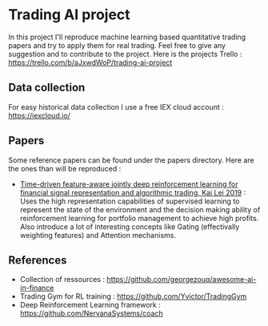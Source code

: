 # Trading AI project
In this project I'll reproduce machine learning based quantitative trading papers and try to apply them for real trading. Feel free to give any suggestion and to contribute to the project.
Here is the projects Trello : https://trello.com/b/aJxwdWoP/trading-ai-project

## Data collection

For easy historical data collection I use a free IEX cloud account : https://iexcloud.io/

## Papers

Some reference papers can be found under the papers directory. Here are the ones than will be reproduced :
- [Time-driven feature-aware jointly deep reinforcement learning for financial signal representation and algorithmic trading, Kai Lei 2019](https://github.com/Boubside/TradingAIProject/blob/master/papers/Time-driven%20feature-aware%20jointly%20deep%20reinforcement%20learning%20for.pdf) : Uses the high representation capabilities of supervised learning to represent the state of the environment and the decision making ability of reinforcement learning for portfolio management to achieve high profits. Also introduce a lot of interesting concepts like Gating (effectivally weighting features) and Attention mechanisms.


## References

- Collection of ressources : https://github.com/georgezouq/awesome-ai-in-finance
- Trading Gym for RL training : https://github.com/Yvictor/TradingGym
- Deep Reinforcement Learning framework : https://github.com/NervanaSystems/coach

